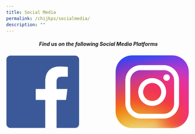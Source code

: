 ```yaml
---
title: Social Media
permalink: /chijkps/socialmedia/
description: ""
---
```


<center>
	
##### Find us on the following Social Media Platforms<br>


<p><a href="https://www.facebook.com/profile.php?id=100064368781577">
<img src="/images/Facebook%20Logo.png" style="width:200px;height:200px;margin-right:5px;" align = "left">
</a></p>

<p><a href="https://www.instagram.com/chij_katong_primary/">
<img src="/images/Instagram%20Logo.png" style="width:200px;height:200px;margin-right:5px;" align = "right">
</a></p>